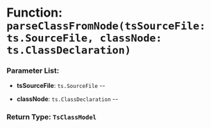 # Function: `parseClassFromNode(tsSourceFile: ts.SourceFile, classNode: ts.ClassDeclaration)`

    

### Parameter List:

- **tsSourceFile**: `ts.SourceFile` -- 

- **classNode**: `ts.ClassDeclaration` -- 


### Return Type: `TsClassModel` 
